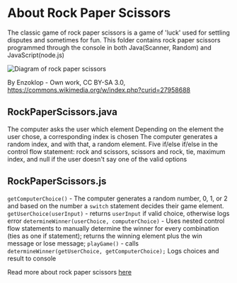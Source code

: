 # About Rock Paper Scissors

The classic game of rock paper scissors is a game of 'luck' used for settling disputes and sometimes for fun. This folder contains rock paper scissors programmed through the console in both Java(Scanner, Random) and JavaScript(node.js)

![Diagram of rock paper scissors](https://upload.wikimedia.org/wikipedia/commons/6/67/Rock-paper-scissors.svg)

By Enzoklop - Own work, CC BY-SA 3.0, https://commons.wikimedia.org/w/index.php?curid=27958688

## RockPaperScissors.java
The computer asks the user which element
Depending on the element the user chose, a corresponding index is chosen
The computer generates a random index, and with that, a random element. Five if/else if/else in the control flow statement: rock and scissors, scissors and rock, tie, maximum index, and null if the user doesn't say one of the valid options

## RockPaperScissors.js
`getComputerChoice()` - The computer generates a random number, 0, 1, or 2 and based on the number a `switch` statement decides their game element. 
`getUserChoice(userInput)` - returns `userInput` if valid choice, otherwise logs error
`determineWinner(userChoice, computerChoice)` - Uses nested control flow statements to manually determine the winner for every combination (ties as one if statement); returns the winning element plus the win message or lose message;
`playGame()` - calls `determineWinner(getUserChoice, getComputerChoice);` Logs choices and result to console

Read more about rock paper scissors [here](https://en.wikipedia.org/wiki/Rock%E2%80%93paper%E2%80%93scissors)

